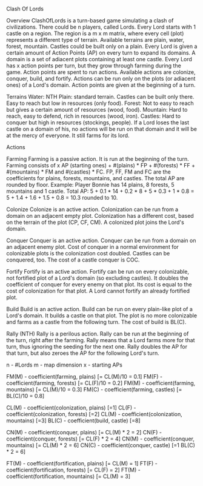 Clash Of Lords

Overview
ClashOfLords is a turn-based game simulating a clash of civilizations.
There could be n players, called Lords.
Every Lord starts with 1 castle on a region.
The region is a m x m matrix, where every cell (plot) represents a different type of terrain.
Available terrains are plain, water, forest, mountain.
Castles could be built only on a plain.
Every Lord is given a certain amount of Action Points (AP) on every turn to expand its domains.
A domain is a set of adiacent plots containing at least one castle.
Every Lord has x action points per turn, but they grow through farming during the game.
Action points are spent to run actions.
Available actions are colonize, conquer, build, and fortify.
Actions can be run only on the plots (or adiacent ones) of a Lord's domain.
Action points are given at the beginning of a turn.

Terrains
Water: NTH
Plain: standard terrain. Castles can be built only there. Easy to reach but low in resources (only food).
Forest: Not to easy to reach but gives a certain amount of resources (wood, food).
Mountain: Hard to reach, easy to defend, rich in resources (wood, iron).
Castles: Hard to conquer but high in resources (stockings, people).
If a Lord loses the last castle on a domain of his, no actions will be run on that domain and it will be at the mercy of everyone.
It still farms for its lord.

Actions

Farming
Farming is a passive action.
It is run at the beginning of the turn.
Farming consists of x AP (starting ones) + #(plains) * FP + #(forests) * FF + #(mountains) * FM and #(castles) * FC.
FP, FF, FM and FC are the coefficients for plains, forests, mountains, and castles.
The total AP are rounded by floor.
Example: Player Bonnie has 14 plains, 8 forests, 5 mountains and 1 castle. Total AP:
5 + 0.1 * 14 + 0.2 * 8 + 5 * 0.3 + 1 * 0.8 = 5 + 1.4 + 1.6 + 1.5 + 0.8 = 10.3 rounded to 10.

Colonize
Colonize is an active action.
Colonization can be run from a domain on an adjacent empty plot.
Colonization has a different cost, based on the terrain of the plot (CP, CF, CM).
A colonized plot joins the Lord's domain.

Conquer
Conquer is an active action.
Conquer can be run from a domain on an adjacent enemy plot.
Cost of conquer in a normal environment for colonizable plots is the colonization cost doubled.
Castles can be conquered, too. The cost of a castle conquer is COC.

Fortify
Fortify is an active action.
Fortify can be run on every colonizable, not fortified plot of a Lord's domain (so excluding castles).
It doubles the coefficient of conquer for every enemy on that plot.
Its cost is equal to the cost of colonization for that plot.
A Lord cannot fortify an already fortified plot.

Build
Build is an active action.
Build can be run on every plain-like plot of a Lord's domain.
It builds a castle on that plot.
The plot is no more colonizable and farms as a castle from the following turn.
The cost of build is BL(C).

Rally (NTH)
Rally is a perilous action.
Rally can be run at the beginning of the turn, right after the farming.
Rally means that a Lord farms more for that turn, thus ignoring the seeding for the next one.
Rally doubles the AP for that turn, but also zeroes the AP for the following Lord's turn.

n - #Lords
m - map dimension
x - starting APs

FM(M) - coefficient(farming, plains) [= CL(M)/10 = 0.1]
FM(F) - coefficient(farming, forests) [= CL(F)/10 = 0.2]
FM(M) - coefficient(farming, mountains) [= CL(M)/10 = 0.3]
FM(C) - coefficient(farming, castles) [= BL(C)/10 = 0.8]

CL(M) - coefficient(colonization, plains) [=1]
CL(F) - coefficient(colonization, forests) [=2]
CL(M) - coefficient(colonization, mountains) [=3]
BL(C) - coefficient(build, castle) [=8]

CN(M) - coefficient(conquer, plains) [= CL(M) * 2 = 2]
CN(F) - coefficient(conquer, forests) [= CL(F) * 2 = 4]
CN(M) - coefficient(conquer, mountains) [= CL(M) * 2 = 6]
CN(C) - coefficient(conquer, castle) [=1 BL(C) * 2 = 6]

FT(M) - coefficient(fortification, plains) [= CL(M) = 1]
FT(F) - coefficient(fortification, forests) [= CL(F) = 2]
FT(M) - coefficient(fortification, mountains) [= CL(M) = 3]

